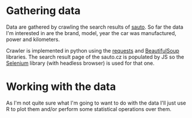 # Gathering data

Data are gathered by crawling the search results of [sauto](www.sauto.cz).
So far the data I'm interested in are the brand, model, year the car was manufactured, power and kilometers.

Crawler is implemented in python using the [requests](https://requests.readthedocs.io/en/master/) and [BeautifulSoup](https://www.crummy.com/software/BeautifulSoup/bs4/doc/) libraries. The search result page of the sauto.cz is populated
by JS so the [Selenium](https://selenium-python.readthedocs.io/) library (with headless browser) is used for that one.

# Working with the data

As I'm not quite sure what I'm going to want to do with the data I'll just use R to plot them and/or perform some statistical operations over them.
